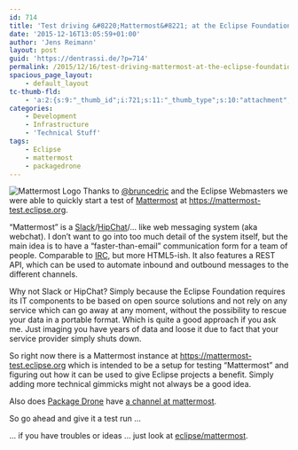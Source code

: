 ```yaml
---
id: 714
title: 'Test driving &#8220;Mattermost&#8221; at the Eclipse Foundation'
date: '2015-12-16T13:05:59+01:00'
author: 'Jens Reimann'
layout: post
guid: 'https://dentrassi.de/?p=714'
permalink: /2015/12/16/test-driving-mattermost-at-the-eclipse-foundation/
spacious_page_layout:
    - default_layout
tc-thumb-fld:
    - 'a:2:{s:9:"_thumb_id";i:721;s:11:"_thumb_type";s:10:"attachment";}'
categories:
    - Development
    - Infrastructure
    - 'Technical Stuff'
tags:
    - Eclipse
    - mattermost
    - packagedrone
---
```


![Mattermost Logo](https://dentrassi.de/wp-content/uploads/matermost_square.png) Thanks to [@bruncedric](https://twitter.com/bruncedric) and the Eclipse Webmasters we were able to quickly start a test of [Mattermost](http://www.mattermost.org/) at <https://mattermost-test.eclipse.org>.

“Mattermost” is a [Slack](https://slack.com/)/[HipChat](https://www.hipchat.com/)/… like web messaging system (aka webchat). I don’t want to go into too much detail of the system itself, but the main idea is to have a “faster-than-email” communication form for a team of people. Comparable to [IRC](https://en.wikipedia.org/wiki/Internet_Relay_Chat), but more HTML5-ish. It also features a REST API, which can be used to automate inbound and outbound messages to the different channels.

Why not Slack or HipChat? Simply because the Eclipse Foundation requires its IT components to be based on open source solutions and not rely on any service which can go away at any moment, without the possibility to rescue your data in a portable format. Which is quite a good approach if you ask me. Just imaging you have years of data and loose it due to fact that your service provider simply shuts down.

So right now there is a Mattermost instance at <https://mattermost-test.eclipse.org> which is intended to be a setup for testing “Mattermost” and figuring out how it can be used to give Eclipse projects a benefit. Simply adding more technical gimmicks might not always be a good idea.

Also does [Package Drone](http://packagedrone.org) have [a channel at mattermost](https://mattermost-test.eclipse.org/eclipse/channels/package-drone).

So go ahead and give it a test run …

… if you have troubles or ideas … just look at [eclipse/mattermost](https://mattermost-test.eclipse.org/eclipse/channels/mattermost).